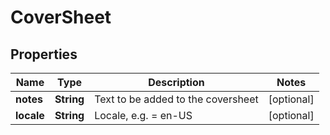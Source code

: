 
# CoverSheet

## Properties
Name | Type | Description | Notes
------------ | ------------- | ------------- | -------------
**notes** | **String** | Text to be added to the coversheet |  [optional]
**locale** | **String** | Locale, e.g. &#x3D; en-US |  [optional]



